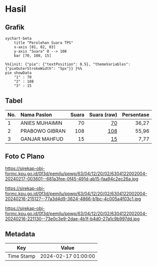 # Hasil

## Grafik

```mermaid
xychart-beta
    title "Perolehan Suara TPS"
    x-axis [01, 02, 03]
    y-axis "Suara" 0 --> 108
    bar [70, 108, 15]
```

```mermaid
%%{init: {"pie": {"textPosition": 0.5}, "themeVariables": {"pieOuterStrokeWidth": "5px"}} }%%
pie showData
    "1" : 70
    "2" : 108
    "3" : 15
```

## Tabel

| No. | Nama Paslon    | Suara | Suara (raw) | Persentase |
|:--- |:-------------- | -----:| -----------:| ----------:|
| 1   | ANIES MUHAIMIN | 70    | [70][p-1]   | 36,27      |
| 2   | PRABOWO GIBRAN | 108   | [108][p-2]  | 55,96      |
| 3   | GANJAR MAHFUD  | 15    | [15][p-3]   | 7,77       |


[p-1]: https://github.com/gigit-pemilu/pemilu-2024/blob/main/pilpres/hitung-suara/sub/63-kalimantan-selatan/sub/04-barito-kuala/sub/12-tabukan/sub/2002-tabukan-raya/sub/004-tps/sub/paslon-1.txt
[p-2]: https://github.com/gigit-pemilu/pemilu-2024/blob/main/pilpres/hitung-suara/sub/63-kalimantan-selatan/sub/04-barito-kuala/sub/12-tabukan/sub/2002-tabukan-raya/sub/004-tps/sub/paslon-2.txt
[p-3]: https://github.com/gigit-pemilu/pemilu-2024/blob/main/pilpres/hitung-suara/sub/63-kalimantan-selatan/sub/04-barito-kuala/sub/12-tabukan/sub/2002-tabukan-raya/sub/004-tps/sub/paslon-3.txt

## Foto C Plano

https://sirekap-obj-formc.kpu.go.id/0f3d/pemilu/ppwp/63/04/12/20/02/6304122002004-20240217-003601--681a3fee-0f45-491d-ab15-faa94c2ec26a.jpg

https://sirekap-obj-formc.kpu.go.id/0f3d/pemilu/ppwp/63/04/12/20/02/6304122002004-20240216-215127--77a3d4d9-3624-4866-b1bc-4c005a4f03c1.jpg

https://sirekap-obj-formc.kpu.go.id/0f3d/pemilu/ppwp/63/04/12/20/02/6304122002004-20240216-221130--73e0c3e9-2dae-4b1f-b4d0-27a1c9b997dd.jpg


## Metadata

| Key        | Value               |
| ---------- | ------------------- |
| Time Stamp | 2024-02-17 01:00:00 |




